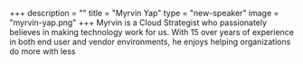 +++
description = ""
title = "Myrvin Yap"
type = "new-speaker"
image = "myrvin-yap.png"
+++
Myrvin is a Cloud Strategist who passionately believes in making technology work for us. With 15 over years of experience in both end user and vendor environments, he enjoys helping organizations do more with less